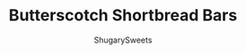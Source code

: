 ---
layout: ../../layouts/MarkdownPostLayout.astro
title: Butterscotch Shortbread Bars
author: ShugarySweets
pubDate: 2019-01-15
description: "With a light crumb and buttery taste, these easy shortbread bars have real butterscotch pieces in every bite. This recipe for Butterscotch Shortbread Bars is as deliciously easy as it gets!"
image_url: https://www.shugarysweets.com/wp-content/uploads/2013/01/butterscotch-shortbread-facebook.jpg
tags: ["Cookies","American"]
calories: 87
protein: 1
carbohydrates: 11
fats: 4
fiber: 0
ingredients: ["1 cup unsalted butter","1 cup powdered sugar","2 cups all purpose flour","1/2 teaspoon kosher salt","1 large egg","1 cup butterscotch morsels"]
serves: 45
time: "40 minutes"
prepTime: "15 minutes"
instructions: ["In a small saucepan on medium-low heat, melt butter. Bring to a boil and allow to brown for 1-2 minutes. Remove from heat, allow to cool for a few minutes.","In a large mixing bowl, add melted butter with powdered sugar, mix completely. Add flour and salt. Mix together (will be crumbly). Add in egg and butterscotch, mix until completely combined.","Line a 15x10x1 baking sheet with parchment paper. Place dough on baking sheet and press (with palms of hand) to about 1/4 inch thick. Shape into a rectangle (doesn't have to touch side of pan). Mine was about 12x10.","Bake in a 350 degree oven for 20-25 minutes, until lightly browned. Remove from oven and cool about 5 minutes. Using a sharp knife, make slices into cookies about 3-inch x 1-inch. Don't separate, allow to cool completely.","When cooled, separate cookie bars (using knife if necessary). Store in air tight container for one week. ENJOY!"]
nutrition: ["87 calories","11 grams carbohydrates","15 milligrams cholesterol","4 grams fat","0 grams fiber","1 grams protein","3 grams saturated fat","36 milligrams sodium","6 grams sugar","0 grams trans fat","1 grams unsaturated fat"]
---